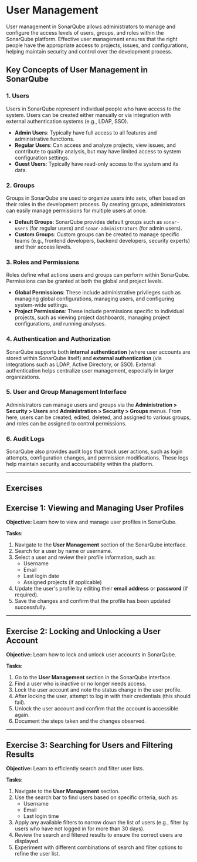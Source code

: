 # User Management

User management in SonarQube allows administrators to manage and configure the access levels of users, groups, and roles within the SonarQube platform. Effective user management ensures that the right people have the appropriate access to projects, issues, and configurations, helping maintain security and control over the development process.

## Key Concepts of User Management in SonarQube

### 1. Users
Users in SonarQube represent individual people who have access to the system. Users can be created either manually or via integration with external authentication systems (e.g., LDAP, SSO).

- **Admin Users**: Typically have full access to all features and administrative functions.
- **Regular Users**: Can access and analyze projects, view issues, and contribute to quality analysis, but may have limited access to system configuration settings.
- **Guest Users**: Typically have read-only access to the system and its data.

### 2. Groups
Groups in SonarQube are used to organize users into sets, often based on their roles in the development process. By creating groups, administrators can easily manage permissions for multiple users at once.

- **Default Groups**: SonarQube provides default groups such as `sonar-users` (for regular users) and `sonar-administrators` (for admin users).
- **Custom Groups**: Custom groups can be created to manage specific teams (e.g., frontend developers, backend developers, security experts) and their access levels.

### 3. Roles and Permissions
Roles define what actions users and groups can perform within SonarQube. Permissions can be granted at both the global and project levels.

- **Global Permissions**: These include administrative privileges such as managing global configurations, managing users, and configuring system-wide settings.
- **Project Permissions**: These include permissions specific to individual projects, such as viewing project dashboards, managing project configurations, and running analyses.

### 4. Authentication and Authorization
SonarQube supports both **internal authentication** (where user accounts are stored within SonarQube itself) and **external authentication** (via integrations such as LDAP, Active Directory, or SSO). External authentication helps centralize user management, especially in larger organizations.

### 5. User and Group Management Interface
Administrators can manage users and groups via the **Administration > Security > Users** and **Administration > Security > Groups** menus. From here, users can be created, edited, deleted, and assigned to various groups, and roles can be assigned to control permissions.

### 6. Audit Logs
SonarQube also provides audit logs that track user actions, such as login attempts, configuration changes, and permission modifications. These logs help maintain security and accountability within the platform.

---

## Exercises

## Exercise 1: Viewing and Managing User Profiles

**Objective:** 
Learn how to view and manage user profiles in SonarQube.

**Tasks**:
1. Navigate to the **User Management** section of the SonarQube interface.
2. Search for a user by name or username.
3. Select a user and review their profile information, such as:
   - Username
   - Email
   - Last login date
   - Assigned projects (if applicable)
4. Update the user's profile by editing their **email address** or **password** (if required).
5. Save the changes and confirm that the profile has been updated successfully.

---

## Exercise 2: Locking and Unlocking a User Account

**Objective:** 
Learn how to lock and unlock user accounts in SonarQube.

**Tasks**:
1. Go to the **User Management** section in the SonarQube interface.
2. Find a user who is inactive or no longer needs access.
3. Lock the user account and note the status change in the user profile.
4. After locking the user, attempt to log in with their credentials (this should fail).
5. Unlock the user account and confirm that the account is accessible again.
6. Document the steps taken and the changes observed.

---

## Exercise 3: Searching for Users and Filtering Results

**Objective:** 
Learn to efficiently search and filter user lists.

**Tasks**:
1. Navigate to the **User Management** section.
2. Use the search bar to find users based on specific criteria, such as:
   - Username
   - Email
   - Last login time
3. Apply any available filters to narrow down the list of users (e.g., filter by users who have not logged in for more than 30 days).
4. Review the search and filtered results to ensure the correct users are displayed.
5. Experiment with different combinations of search and filter options to refine the user list.
